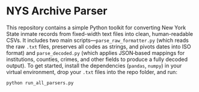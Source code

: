 # NYS Archive Parser

This repository contains a simple Python toolkit for converting New York State inmate records from fixed-width text files into clean, human-readable CSVs. It includes two main scripts—`parse_raw_formatter.py` (which reads the raw `.txt` files, preserves all codes as strings, and pivots dates into ISO format) and `parse_decoded.py` (which applies JSON‐based mappings for institutions, counties, crimes, and other fields to produce a fully decoded output). To get started, install the dependencies (`pandas`, `numpy`) in your virtual environment, drop your `.txt` files into the repo folder, and run:  
```bash
python run_all_parsers.py
